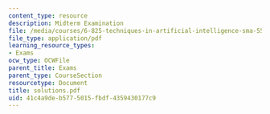 ```yaml
---
content_type: resource
description: Midterm Examination
file: /media/courses/6-825-techniques-in-artificial-intelligence-sma-5504-fall-2002/41c4a9deb5775015fbdf4359430177c9_solutions.pdf
file_type: application/pdf
learning_resource_types:
- Exams
ocw_type: OCWFile
parent_title: Exams
parent_type: CourseSection
resourcetype: Document
title: solutions.pdf
uid: 41c4a9de-b577-5015-fbdf-4359430177c9
---
```

